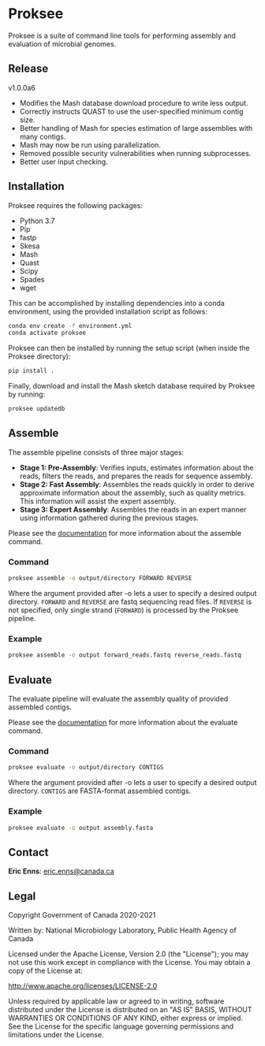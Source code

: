# Proksee

Proksee is a suite of command line tools for performing assembly and evaluation of microbial genomes.

## Release

v1.0.0a6

- Modifies the Mash database download procedure to write less output.
- Correctly instructs QUAST to use the user-specified minimum contig size.
- Better handling of Mash for species estimation of large assemblies with many contigs.
- Mash may now be run using parallelization.
- Removed possible security vulnerabilities when running subprocesses.
- Better user input checking.

## Installation

Proksee requires the following packages:

- Python 3.7
- Pip
- fastp
- Skesa
- Mash
- Quast
- Scipy
- Spades
- wget
 
This can be accomplished by installing dependencies into a conda environment, using the provided installation script as follows:

```bash
conda env create -f environment.yml
conda activate proksee
```

Proksee can then be installed by running the setup script (when inside the Proksee directory):

```bash
pip install .
```

Finally, download and install the Mash sketch database required by Proksee by running:

```bash
proksee updatedb
```

## Assemble

The assemble pipeline consists of three major stages:

- **Stage 1: Pre-Assembly**: Verifies inputs, estimates information about the reads, filters the reads, and prepares the reads for sequence assembly.
- **Stage 2: Fast Assembly**: Assembles the reads quickly in order to derive approximate information about the assembly, such as quality metrics. This information will assist the expert assembly.
- **Stage 3: Expert Assembly**: Assembles the reads in an expert manner using information gathered during the previous stages.

Please see the [documentation](docs/tools/assemble.md) for more information about the assemble command.

### Command

```bash
proksee assemble -o output/directory FORWARD REVERSE
```

Where the argument provided after -o lets a user to specify a desired output directory. `FORWARD` and `REVERSE`  are fastq sequencing read files. If `REVERSE` is not specified, only single strand (`FORWARD`) is processed by the Proksee pipeline.  

### Example

```bash
proksee assemble -o output forward_reads.fastq reverse_reads.fastq
```

## Evaluate

The evaluate pipeline will evaluate the assembly quality of provided assembled contigs.

Please see the [documentation](docs/tools/evaluate.md) for more information about the evaluate command.

### Command

```bash
proksee evaluate -o output/directory CONTIGS
```

Where the argument provided after -o lets a user to specify a desired output directory. `CONTIGS` are FASTA-format assembled contigs.

### Example

```bash
proksee evaluate -o output assembly.fasta
```

## Contact

**Eric Enns**: eric.enns@canada.ca

## Legal

Copyright Government of Canada 2020-2021

Written by: National Microbiology Laboratory, Public Health Agency of Canada

Licensed under the Apache License, Version 2.0 (the "License"); you may not use this work except in compliance with the License. You may obtain a copy of the License at:

http://www.apache.org/licenses/LICENSE-2.0

Unless required by applicable law or agreed to in writing, software distributed under the License is distributed on an "AS IS" BASIS, WITHOUT WARRANTIES OR CONDITIONS OF ANY KIND, either express or implied. See the License for the specific language governing permissions and limitations under the License.
